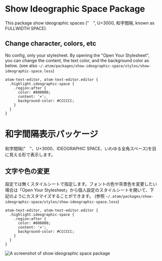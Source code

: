 # Show Ideographic Space Package
This package show ideographic spaces ("　", U+3000, 和字間隔, known as FULLWIDTH SPACE).

## Change character, colors, etc
No config, only your stylesheet. By opening the "Open Your Stylesheet", you can change the content, the text color, and the background color as below. (see also `~/.atom/packages/show-ideographic-space/styles/show-ideographic-space.less`)

```styles.less
atom-text-editor, atom-text-editor.editor {
  .highlight.ideographic-space {
    .region:after {
      color: #800000;
      content: '×';
      background-color: #CCCCCC;
    }
  }
}
```

# 和字間隔表示パッケージ
和字間隔("　"、U+3000、IDEOGRAPHIC SPACE、いわゆる全角スペース)を目に見える形で表示します。

## 文字や色の変更
設定では無くスタイルシートで指定します。フォントの色や背景色を変更したい場合は「Open Your Stylesheet」から個人設定のスタイルシートを開いて、下記のようにカスタマイズすることができます。 (参照 `~/.atom/packages/show-ideographic-space/styles/show-ideographic-space.less`)

```styles.less
atom-text-editor, atom-text-editor.editor {
  .highlight.ideographic-space {
    .region:after {
      color: #800000;
      content: '×';
      background-color: #CCCCCC;
    }
  }
}
```

![A screenshot of show ideographic space package](http://raccy.github.io/images/trap-of-fullwidth-space.jpg)
